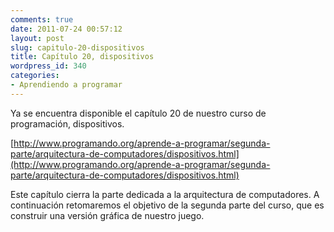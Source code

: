 ```yaml
---
comments: true
date: 2011-07-24 00:57:12
layout: post
slug: capitulo-20-dispositivos
title: Capítulo 20, dispositivos
wordpress_id: 340
categories:
- Aprendiendo a programar
---
```


Ya se encuentra disponible el capítulo 20 de nuestro curso de programación, dispositivos.

[http://www.programando.org/aprende-a-programar/segunda-parte/arquitectura-de-computadores/dispositivos.html](http://www.programando.org/aprende-a-programar/segunda-parte/arquitectura-de-computadores/dispositivos.html)

Este capítulo cierra la parte dedicada a la arquitectura de computadores. A continuación retomaremos el objetivo de la segunda parte del curso, que es construir una versión gráfica de nuestro juego.
